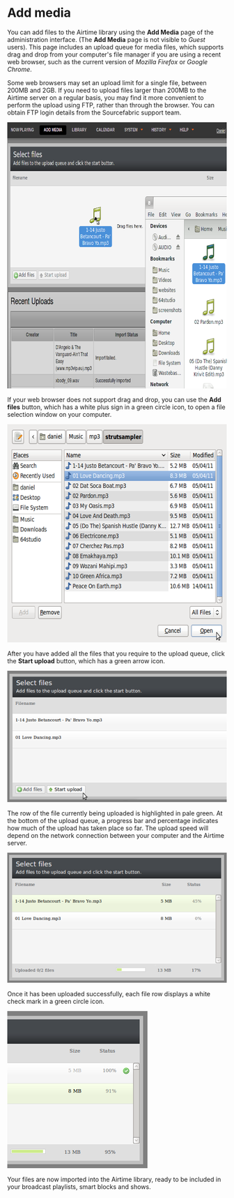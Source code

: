 Add media
=========

You can add files to the Airtime library using the **Add Media** page of the administration interface. (The **Add Media** page is not visible to *Guest* users). This page includes an upload queue for media files, which supports drag and drop from your computer's file manager if you are using a recent web browser, such as the current version of *Mozilla Firefox* or *Google Chrome*.

Some web browsers may set an upload limit for a single file, between 200MB and 2GB. If you need to upload files larger than 200MB to the Airtime server on a regular basis, you may find it more convenient to perform the upload using FTP, rather than through the browser. You can obtain FTP login details from the Sourcefabric support team.

<img src="static/Screenshot557-Select_files_a7GflUi.png" alt="Select files" width="740" height="610" />

If your web browser does not support drag and drop, you can use the **Add files** button, which has a white plus sign in a green circle icon, to open a file selection window on your computer.

<img src="static/Screenshot143-File_upload.png" width="595" height="500" />

After you have added all the files that you require to the upload queue, click the **Start upload** button, which has a green arrow icon.

![](static/Screenshot144-Start_upload_1.png)

The row of the file currently being uploaded is highlighted in pale green. At the bottom of the upload queue, a progress bar and percentage indicates how much of the upload has taken place so far. The upload speed will depend on the network connection between your computer and the Airtime server.

![](static/Screenshot145-Upload_status_1.png)

Once it has been uploaded successfully, each file row displays a white check mark in a green circle icon.

![](static/Screenshot146-Upload_done_1.png) 

Your files are now imported into the Airtime library, ready to be included in your broadcast playlists, smart blocks and shows.

